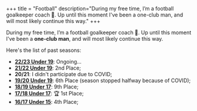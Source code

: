 +++
title = "Football"
description="During my free time, I’m a football goalkeeper coach 🧤. Up until this moment I've been a one-club man, and will most likely continue this way."
+++

During my free time, I’m a football goalkeeper coach 🧤. Up until this moment I've been a **one-club man**, and will most likely continue this way.

Here's the list of past seasons:

- **[22/23 Under 19](https://www.zerozero.pt/edicao.php?id_edicao=167727)**: Ongoing...
- **[21/22 Under 19](https://www.zerozero.pt/edicao.php?id_edicao=159185)**: 2nd Place; 
- **20/21**: I didn't participate due to COVID;
- **[19/20 Under 19](https://www.zerozero.pt/edition.php?id=136146)**: 6th Place (season stopped halfway because of COVID);
- **[18/19 Under 17](https://www.zerozero.pt/edition.php?id=125695)**: 9th Place;
- **[17/18 Under 17](https://www.zerozero.pt/edition.php?id=115206)**: 🏆 1st Place;
- **[16/17 Under 15](https://www.zerozero.pt/edition.php?id=99530)**: 4th Place;

